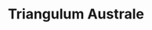 ---
title: "Triangulum Australe"
hashtag: triangulum-australe
borders:
  - Apus
  - Ara
  - Circinus
  - Norma
layout: hashtag
opposite:
  - Triangulum
subdivision-of:
  - southern celestial hemisphere
tags:
  - Triangle
  - Constellation
---